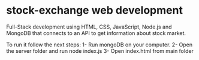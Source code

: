 # stock-exchange web development
Full-Stack development using HTML, CSS, JavaScript, Node.js and MongoDB that connects to an API to get information about stock market.

To run it follow the next steps:
1- Run mongoDB on your computer.
2- Open the server folder and run node index.js
3- Open index.html from main folder
